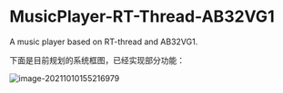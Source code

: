 # MusicPlayer-RT-Thread-AB32VG1
A music player based on RT-thread and AB32VG1.



下面是目前规划的系统框图，已经实现部分功能：

![image-20211010155216979](https://gitee.com/Eureka1024/my-image-hosting-service/raw/master/img/202110101552470.png)
